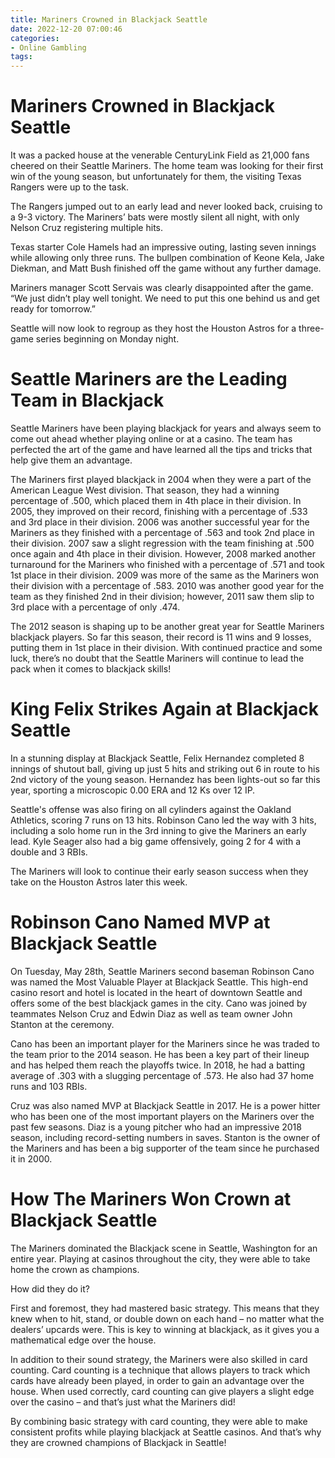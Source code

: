 ```yaml
---
title: Mariners Crowned in Blackjack Seattle
date: 2022-12-20 07:00:46
categories:
- Online Gambling
tags:
---
```



#  Mariners Crowned in Blackjack Seattle

It was a packed house at the venerable CenturyLink Field as 21,000 fans cheered on their Seattle Mariners. The home team was looking for their first win of the young season, but unfortunately for them, the visiting Texas Rangers were up to the task.

The Rangers jumped out to an early lead and never looked back, cruising to a 9-3 victory. The Mariners’ bats were mostly silent all night, with only Nelson Cruz registering multiple hits.

Texas starter Cole Hamels had an impressive outing, lasting seven innings while allowing only three runs. The bullpen combination of Keone Kela, Jake Diekman, and Matt Bush finished off the game without any further damage.

 Mariners manager Scott Servais was clearly disappointed after the game. “We just didn’t play well tonight. We need to put this one behind us and get ready for tomorrow.”

Seattle will now look to regroup as they host the Houston Astros for a three-game series beginning on Monday night.

#  Seattle Mariners are the Leading Team in Blackjack 

Seattle Mariners have been playing blackjack for years and always seem to come out ahead whether playing online or at a casino. The team has perfected the art of the game and have learned all the tips and tricks that help give them an advantage.

The Mariners first played blackjack in 2004 when they were a part of the American League West division. That season, they had a winning percentage of .500, which placed them in 4th place in their division. In 2005, they improved on their record, finishing with a percentage of .533 and 3rd place in their division. 2006 was another successful year for the Mariners as they finished with a percentage of .563 and took 2nd place in their division. 2007 saw a slight regression with the team finishing at .500 once again and 4th place in their division. However, 2008 marked another turnaround for the Mariners who finished with a percentage of .571 and took 1st place in their division. 2009 was more of the same as the Mariners won their division with a percentage of .583. 2010 was another good year for the team as they finished 2nd in their division; however, 2011 saw them slip to 3rd place with a percentage of only .474. 

The 2012 season is shaping up to be another great year for Seattle Mariners blackjack players. So far this season, their record is 11 wins and 9 losses, putting them in 1st place in their division. With continued practice and some luck, there’s no doubt that the Seattle Mariners will continue to lead the pack when it comes to blackjack skills!

#  King Felix Strikes Again at Blackjack Seattle 

In a stunning display at Blackjack Seattle, Felix Hernandez completed 8 innings of shutout ball, giving up just 5 hits and striking out 6 in route to his 2nd victory of the young season. Hernandez has been lights-out so far this year, sporting a microscopic 0.00 ERA and 12 Ks over 12 IP.

Seattle's offense was also firing on all cylinders against the Oakland Athletics, scoring 7 runs on 13 hits. Robinson Cano led the way with 3 hits, including a solo home run in the 3rd inning to give the Mariners an early lead. Kyle Seager also had a big game offensively, going 2 for 4 with a double and 3 RBIs.

The Mariners will look to continue their early season success when they take on the Houston Astros later this week.

#  Robinson Cano Named MVP at Blackjack Seattle 

On Tuesday, May 28th, Seattle Mariners second baseman Robinson Cano was named the Most Valuable Player at Blackjack Seattle. This high-end casino resort and hotel is located in the heart of downtown Seattle and offers some of the best blackjack games in the city. Cano was joined by teammates Nelson Cruz and Edwin Diaz as well as team owner John Stanton at the ceremony.

Cano has been an important player for the Mariners since he was traded to the team prior to the 2014 season. He has been a key part of their lineup and has helped them reach the playoffs twice. In 2018, he had a batting average of .303 with a slugging percentage of .573. He also had 37 home runs and 103 RBIs.

Cruz was also named MVP at Blackjack Seattle in 2017. He is a power hitter who has been one of the most important players on the Mariners over the past few seasons. Diaz is a young pitcher who had an impressive 2018 season, including record-setting numbers in saves. Stanton is the owner of the Mariners and has been a big supporter of the team since he purchased it in 2000.

#  How The Mariners Won Crown at Blackjack Seattle

The Mariners dominated the Blackjack scene in Seattle, Washington for an entire year. Playing at casinos throughout the city, they were able to take home the crown as champions.

How did they do it?

First and foremost, they had mastered basic strategy. This means that they knew when to hit, stand, or double down on each hand – no matter what the dealers’ upcards were. This is key to winning at blackjack, as it gives you a mathematical edge over the house.

In addition to their sound strategy, the Mariners were also skilled in card counting. Card counting is a technique that allows players to track which cards have already been played, in order to gain an advantage over the house. When used correctly, card counting can give players a slight edge over the casino – and that’s just what the Mariners did!

By combining basic strategy with card counting, they were able to make consistent profits while playing blackjack at Seattle casinos. And that’s why they are crowned champions of Blackjack in Seattle!